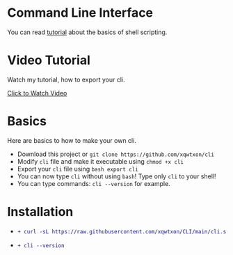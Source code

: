 # Command Line Interface
You can read [tutorial](https://github.com/xqwtxon/cli/blob/main/tutorial.md) about the basics of shell scripting.

# Video Tutorial
Watch my tutorial, how to export your cli.

[Click to Watch Video](https://github.com/xqwtxon/cli/blob/main/video.mp4)

# Basics
Here are basics to how to make your own cli.
- Download this project or `git clone https://github.com/xqwtxon/cli`
- Modify `cli` file and make it executable using `chmod +x cli`
- Export your `cli` file using `bash export cli`
- You can now type `cli` without using `bash`! Type only `cli` to your shell!
- You can type commands: `cli --version` for example.

# Installation
- ```diff
  + curl -sL https://raw.githubusercontent.com/xqwtxon/CLI/main/cli.sh -o cli
  ```
- ```diff
  + cli --version
  ```
